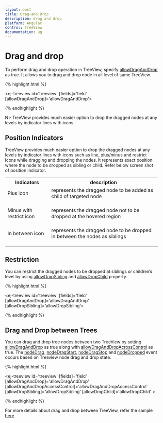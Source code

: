 ```yaml
---
layout: post
title: Drag-and-Drop
description: drag and drop
platform: Angular
control: TreeView
documentation: ug
---
```


# Drag and drop 

To perform drag and drop operation in TreeView, specify [allowDragAndDrop](http://help.syncfusion.com/api/js/ejtreeview#members:allowdraganddrop) as true. It allows you to drag and drop node in all level of same TreeView.


 {% highlight html %} 
 
 <ej-treeview id='treeview' [fields]='field' [allowDragAndDrop]='allowDragAndDrop'>
 </ej-treeview>

  {% endhighlight %}

N> TreeView provides much easier option to drop the dragged nodes at any levels by indicator lines with icons.

## Position Indicators

TreeView provides much easier option to drop the dragged nodes at any levels by indicator lines with icons such as line, plus/minus and restrict icons while dragging and dropping the nodes. It represents exact position where the node to be dropped as sibling or child. Refer below screen shot of position indicator.

<table>
<tr>
<th>
Indicators</th><th>
description</th></tr>
<tr>
<td>
Plus icon<br/><br/></td><td>
represents the dragged node to be added as child of targeted node<br/><br/></td></tr>
<tr>
<td>
Minus with restrict icon<br/><br/></td><td>
represents the dragged node not to be dropped at the hovered region<br/><br/></td></tr>
<tr>
<td>
In between icon<br/><br/></td><td>
represents the dragged node to be dropped in between the nodes as siblings<br/><br/></td></tr>
</table>

## Restriction

You can restrict the dragged nodes to be dropped at siblings or children’s level by using [allowDropSibling](http://help.syncfusion.com/api/js/ejtreeview#members:allowdropsibling) and [allowDropChild](http://help.syncfusion.com/api/js/ejtreeview#members:allowdropchild) property.

 {% highlight html %} 
 
 <ej-treeview id='treeview' [fields]='field' [allowDragAndDrop]='allowDragAndDrop' 
   [allowDropSibling]='allowDropSibling'>
 </ej-treeview>

  {% endhighlight %}

## Drag and Drop between Trees

You can drag and drop tree nodes between two TreeView by setting [allowDragAndDrop](https://help.syncfusion.com/api/js/ejtreeview#members:allowdraganddrop) as true along with [allowDragAndDropAcrossControl](https://help.syncfusion.com/api/js/ejtreeview#members:allowdraganddropacrosscontrol) as true.
The [nodeDrag](https://help.syncfusion.com/api/js/ejtreeview#events:nodedrag), [nodeDragStart](https://help.syncfusion.com/api/js/ejtreeview#events:nodedragstart), [nodeDragStop](https://help.syncfusion.com/api/js/ejtreeview#events:nodedragstop) and 
[nodeDropped](https://help.syncfusion.com/api/js/ejtreeview#events:nodedropped) event occurs based on Treeview node drag and drop state.


{% highlight html %} 
 
 <ej-treeview id='treeview' [fields]='field' [allowDragAndDrop]='allowDragAndDrop' 
   [allowDragAndDropAccessControl]='allowDragAndDropAccessControl' 
   [allowDropSibling]='allowDropSibling' 
   [allowDropChild]='allowDropChild' >
 </ej-treeview>

{% endhighlight %}

For more details about drag and drop between TreeView, refer the sample [here](http://jsplayground.syncfusion.com/40z0fek2#). 


